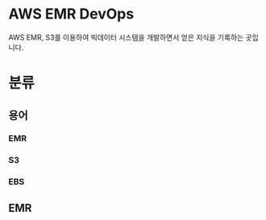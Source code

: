 # AWS EMR DevOps
AWS EMR, S3를 이용하여 빅데이터 시스템을 개발하면서 얻은 지식을 기록하는 곳입니다. 

# 분류

## 용어

### EMR

### S3

### EBS

## EMR

